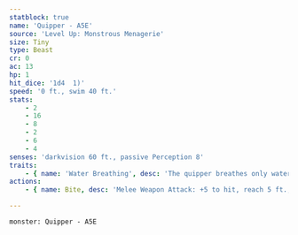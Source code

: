 ```yaml
---
statblock: true
name: 'Quipper - A5E'
source: 'Level Up: Monstrous Menagerie'
size: Tiny
type: Beast
cr: 0
ac: 13
hp: 1
hit_dice: '1d4  1)'
speed: '0 ft., swim 40 ft.'
stats:
    - 2
    - 16
    - 8
    - 2
    - 6
    - 4
senses: 'darkvision 60 ft., passive Perception 8'
traits:
    - { name: 'Water Breathing', desc: 'The quipper breathes only water.' }
actions:
    - { name: Bite, desc: 'Melee Weapon Attack: +5 to hit, reach 5 ft., one target. Hit: 1 piercing damage. On a hit, the quipper can use a bonus action to make a second bite attack.' }

---
```

```statblock
monster: Quipper - A5E
```
